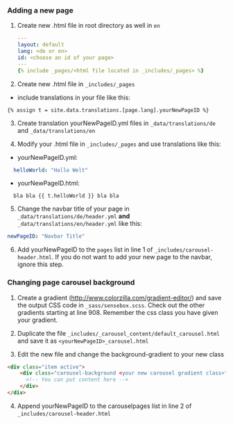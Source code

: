 ### Adding a new page

1. Create new .html file in root directory as well in `en`
   ```yaml
   ---
   layout: default
   lang: <de or en>
   id: <choose an id of your page>
   ---
   {% include _pages/<html file located in _includes/_pages> %}
   ```
2. Create new .html file in `_includes/_pages`
  - include translations in your file like this:
  ```
  {% assign t = site.data.translations.[page.lang].yourNewPageID %}
  ```
3. Create translation yourNewPageID.yml files in `_data/translations/de` and `_data/translations/en`

4. Modify your .html file in `_includes/_pages` and use translations like this:
  - yourNewPageID.yml:
  ```yaml
    helloWorld: "Hallo Welt"
  ```
  - yourNewPageID.html:
  ```
    bla bla {{ t.helloWorld }} bla bla
  ```

5. Change the navbar title of your page in `_data/translations/de/header.yml` __and__ `_data/translations/en/header.yml` like this:
```yaml
newPageID: "Navbar Title"
```

6. Add yourNewPageID to the `pages` list in line 1 of `_includes/carousel-header.html`. If you do not want to add your new page to the navbar, ignore this step.

### Changing page carousel background
1. Create a gradient (http://www.colorzilla.com/gradient-editor/) and save the output CSS code in `_sass/sensebox.scss`. Check out the other gradients starting at line 908. Remember the css class you have given your gradient.

2. Duplicate the file `_includes/_carousel_content/default_carousel.html` and save it as `<yourNewPageID>_carousel.html`

3. Edit the new file and change the background-gradient to your new class
```html
<div class="item active">
    <div class="carousel-background <your new carousel gradient class>">
      <!-- You can put content here -->
    </div>
</div>
```

4. Append yourNewPageID to the carouselpages list in line 2 of `_includes/carousel-header.html`

